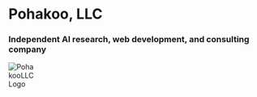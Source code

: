 
<p align="center">
    <h1>Pohakoo, LLC</h1>
    <h3>Independent AI research, web development, and consulting company</h3>
    <img src="https://github.com/user-attachments/assets/e20d7ee2-3ed9-44cc-adac-86d63cd7bac3" alt="PohakooLLCLogo" style="max-width:50"> 
</p>
